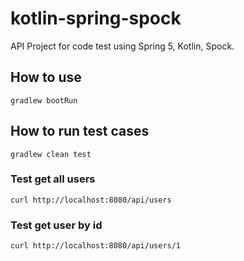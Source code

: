 # kotlin-spring-spock

API Project for code test using Spring 5, Kotlin, Spock.

## How to use

`gradlew bootRun`

## How to run test cases

`gradlew clean test`

### Test get all users
`curl http://localhost:8080/api/users`

### Test get user by id
`curl http://localhost:8080/api/users/1`
